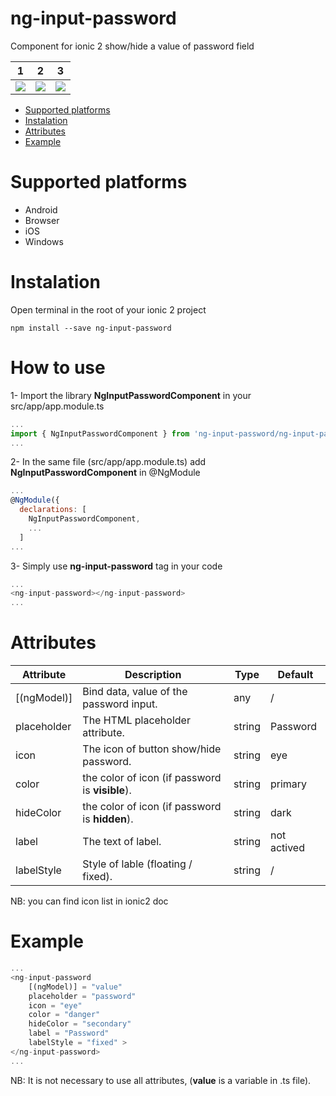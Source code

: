 
# ng-input-password
Component for ionic 2 show/hide a value of password field

1            |  2          |  3
:-------------------------:|:-------------------------:|:-------------------------:
![](https://github.com/yajuve/ng-input-password/raw/master/screenshot/1.png)  |  ![](https://github.com/yajuve/ng-input-password/raw/master/screenshot/2.png) |  ![](https://github.com/yajuve/ng-input-password/raw/master/screenshot/3.png)


* [Supported platforms](#supported-platforms)
* [Instalation](#instalation)
* [Attributes](#attributes)
* [Example](#example)

# Supported platforms
* Android 
* Browser
* iOS
* Windows


# Instalation

Open terminal in the root of your ionic 2 project 
```shell
npm install --save ng-input-password
```

# How to use

1- Import the library **NgInputPasswordComponent** in your src/app/app.module.ts
```javascript
...
import { NgInputPasswordComponent } from 'ng-input-password/ng-input-password';
...
```
2- In the same file (src/app/app.module.ts) add **NgInputPasswordComponent** in @NgModule
```javascript
...
@NgModule({
  declarations: [
    NgInputPasswordComponent,
    ...
  ]
...
```


3- Simply use **ng-input-password** tag in your code
```javascript
...
<ng-input-password></ng-input-password>
...
```
# Attributes 


Attribute     | Description                                     | Type   | Default
------------- | ----------------------------------------------- | ------ | -------------
[(ngModel)]   | Bind data, value of the password input.          | any    | /
placeholder   | The HTML placeholder attribute.                 | string | Password
icon          | The icon of button show/hide password.          | string | eye
color         | the color of icon (if password is **visible**). | string | primary
hideColor     | the color of icon (if password is **hidden**).  | string | dark
label         | The text of label.                              | string | not actived
labelStyle    | Style of lable (floating / fixed).              | string | /

NB: you can find icon list in ionic2 doc

# Example
```javascript
...
<ng-input-password 
    [(ngModel)] = "value" 
    placeholder = "password" 
    icon = "eye"
    color = "danger"
    hideColor = "secondary"
    label = "Password"
    labelStyle = "fixed" >
</ng-input-password>
...

```
NB: It is not necessary to use all attributes, (**value** is a variable in .ts file).
